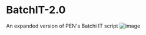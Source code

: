 # BatchIT-2.0
An expanded version of PEN's Batchi IT script
![image](https://user-images.githubusercontent.com/45745183/212463542-93ae772d-80a2-40dc-88b9-d82a4b1a1df8.png)
